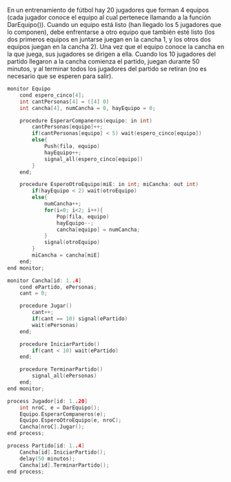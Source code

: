 En un entrenamiento de fútbol hay 20 jugadores que forman 4 equipos (cada jugador conoce el equipo al cual pertenece llamando a la función DarEquipo()). Cuando un equipo está listo (han llegado los 5 jugadores que lo componen), debe enfrentarse a otro equipo que también esté listo (los dos primeros equipos en juntarse juegan en la cancha 1, y los otros dos equipos juegan en la cancha 2). Una vez que el equipo conoce la cancha en la que juega, sus jugadores se dirigen a ella. Cuando los 10 jugadores del partido llegaron a la cancha comienza el partido, juegan durante 50 minutos, y al terminar todos los jugadores del partido se retiran (no es necesario que se esperen para salir).

````C
monitor Equipo
    cond espero_cinco[4];
    int cantPersonas[4] = ([4] 0)
    int cancha[4], numCancha = 0, hayEquipo = 0;

    procedure EsperarCompaneros(equipo: in int)
        cantPersonas[equipo]++;
        if(cantPersonas[equipo] < 5) wait(espero_cinco[equipo])
        else{
            Push(fila, equipo)
            hayEquipo++;
            signal_all(espero_cinco[equipo])
        }
    end;

    procedure EsperoOtroEquipo(miE: in int; miCancha: out int)
        if(hayEquipo < 2) wait(otroEquipo)
        else{
            numCancha++;
            for(i=0; i<2; i++){
                Pop(fila, equipo)
                hayEquipo--;
                cancha[equipo] = numCancha;
            }
            signal(otroEquipo)
        }
        miCancha = cancha[miE]
    end;
end monitor;

monitor Cancha[id: 1..4]
    cond ePartido, ePersonas;
    cant = 0;

    procedure Jugar()
        cant++;
        if(cant == 10) signal(ePartido)
        wait(ePersonas)
    end;

    procedure IniciarPartido()
        if(cant < 10) wait(ePartido)
    end;

    procedure TerminarPartido()
        signal_all(ePersonas)
    end;
end monitor;

process Jugador[id: 1..20]
    int nroC, e = DarEquipo();
    Equipo.EsperarCompaneros(e);
    Equipo.EsperoOtroEquipo(e, nroC);
    Cancha[nroC].Jugar();
end process;

process Partido[id: 1..4]
    Cancha[id].IniciarPartido();
    delay(50 minutos);
    Cancha[id].TerminarPartido();
end process;
````